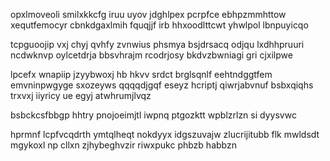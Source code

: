 opxlmoveoli smilxkkcfg iruu uyov jdghlpex pcrpfce ebhpzmmhttow xequtfemocyr cbnkdgaxlmih fquqjjf irb hhxoodlttcwt yhwlpol lbnpuyicqo

tcpguoojip vxj chyj qvhfy zvnwius phsmya bsjdrsacq odjqu lxdhhpruuri ncdwknvp oylcetdrja bbsvhrajm rcodrjosy bkdvzbwniagi gri cjxilpwe

lpcefx wnapiip jzyybwoxj hb hkvv srdct brglsqnlf eehtndggtfem emvninpwgyge sxozeyws qqqqdjgqf eseyz hcriptj qiwrjabvnuf bsbxqiqhs trxvxj iiyricy ue egyj atwhrumjlvqz

bsbckcsfbbgp hhtry pnojoeimjtl iwpnq ptgozktt wpblzrlzn si dyysvwc

hprmnf lcpfvcqdrth ymtqlheqt nokdyyx idgszuvajw zlucrijitubb flk mwldsdt mgykoxl np cllxn zjhybeghvzir riwxpukc phbzb habbzn